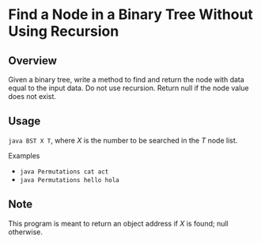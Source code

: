# Find a Node in a Binary Tree Without Using Recursion

Overview
---
Given a binary tree, write a method to find and return the node with data 
equal to the input data. Do not use recursion. Return null if the node 
value does not exist.

Usage
---
`java BST X T`, where _X_ is the number to be searched in the _T_ node list.

Examples
* `java Permutations cat act`
* `java Permutations hello hola`

Note
---
This program is meant to return an object address if _X_ is found; null otherwise.

